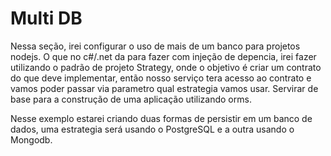 # Multi DB

Nessa seção, irei configurar o uso de mais de um banco para projetos nodejs. O que no c#/.net da para fazer com injeção de depencia, irei fazer utilizando o padrão de projeto Strategy, onde o objetivo é criar um contrato do que deve implementar, então nosso serviço tera acesso ao contrato e vamos poder passar via parametro qual estrategia vamos usar. Servirar de base para a construção de uma aplicação utilizando orms. 

Nesse exemplo estarei criando duas formas de persistir em um banco de dados, uma estrategia será usando o PostgreSQL e a outra usando o Mongodb.
